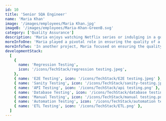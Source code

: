 ```yaml
---
id: 10
title: 'Senior SQA Engineer'
name: 'Maria Khan'
image: '/images/employees/Maria Khan.jpg'
imageB: '/images/employees/Maria-Khan-GreenB.svg'
category: ['Quality Assurance']
description: 'Maria enjoys watching Netflix series or indulging in a good read. With a strong passion for software testing, she strives for perfection in software quality by paying close attention to detail and continuously pushing for improvement. She aspires to pursue a Ph.D. and contribute to the field through impactful research. Maria brings significant field experience, having previously conducted research in agile methodology, adding depth to her expertise.'
moreInfoOne: 'Maria played a pivotal role in ensuring the quality of a mobile app designed for tracking the pregnancy journey of expectant mothers. Her responsibilities included performing feature testing for new additions and conducting comprehensive regression testing for the entire project. Maria utilized GitHub and Postman to contribute to the reliability of the app.'
moreInfoTwo: 'In another project, Maria focused on ensuring the quality of an e-commerce website tailored for Albanian users. Her role involved conducting smoke testing for new build releases, promptly logging issues on GitHub, and performing thorough retesting and regression testing after fixes. Technologies used in this project included GitHub and the Shopify admin, ensuring a robust e-commerce experience for the target audience.'
developmentStack:
  [
    {
      name: 'Regression Testing',
      icon: '/icons/TechStack/regression testing.jpeg',
    },
    { name: 'E2E Testing', icon: '/icons/TechStack/E2E testing.jpeg' },
    { name: 'Sanity Testing', icon: '/icons/TechStack/sanity-testing.jpg' },
    { name: 'API Testing', icon: '/icons/TechStack/api testing.png' },
    { name: 'Database Testing', icon: '/icons/TechStack/database testing.png' },
    { name: 'Manual Testing', icon: '/icons/TechStack/manual testing.png' },
    { name: 'Automation Testing', icon: '/icons/TechStack/automation testing.jpeg' },
    { name: 'ETL Testing', icon: '/icons/TechStack/ETL.png' },
  ]
---
```

